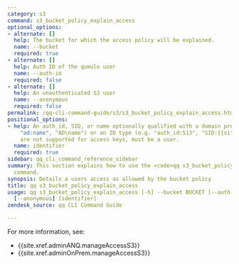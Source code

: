 ```yaml
---
category: s3
command: s3_bucket_policy_explain_access
optional_options:
- alternate: []
  help: The bucket for which the access policy will be explained.
  name: --bucket
  required: true
- alternate: []
  help: Auth ID of the qumulo user
  name: --auth-id
  required: false
- alternate: []
  help: An unauthenticated S3 user
  name: --anonymous
  required: false
permalink: /qq-cli-command-guide/s3/s3_bucket_policy_explain_access.html
positional_options:
- help: An auth_id, SID, or name optionally qualified with a domain prefix (e.g "local:name",
    "ad:name", "AD\name") or an ID type (e.g. "auth_id:513", "SID:{{site.everyoneGroupSID}}"). Groups
    are not supported for access keys, must be a user.
  name: identifier
  required: true
sidebar: qq_cli_command_reference_sidebar
summary: This section explains how to use the <code>qq s3_bucket_policy_explain_access</code>
  command.
synopsis: Details a users access as allowed by the bucket policy
title: qq s3_bucket_policy_explain_access
usage: qq s3_bucket_policy_explain_access [-h] --bucket BUCKET [--auth-id AUTH_ID]
  [--anonymous] [identifier]
zendesk_source: qq CLI Command Guide

---
```

For more information, see:
* {{site.xref.adminANQ.manageAccessS3}}
* {{site.xref.adminOnPrem.manageAccessS3}}
